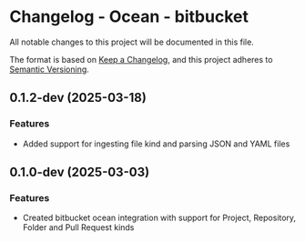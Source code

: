 # Changelog - Ocean - bitbucket

All notable changes to this project will be documented in this file.

The format is based on [Keep a Changelog](https://keepachangelog.com/en/1.0.0/),
and this project adheres to [Semantic Versioning](https://semver.org/spec/v2.0.0.html).

<!-- towncrier release notes start -->

## 0.1.2-dev (2025-03-18)


### Features

- Added support for ingesting file kind and parsing JSON and YAML files


## 0.1.0-dev (2025-03-03)


### Features

- Created bitbucket ocean integration with support for Project, Repository, Folder and Pull Request kinds
